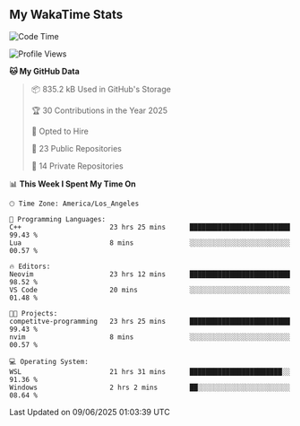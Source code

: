 ## My WakaTime Stats
<!--START_SECTION:waka-->
![Code Time](http://img.shields.io/badge/Code%20Time-331%20hrs-blue)

![Profile Views](http://img.shields.io/badge/Profile%20Views-0-blue)

**🐱 My GitHub Data** 

> 📦 835.2 kB Used in GitHub's Storage 
 > 
> 🏆 30 Contributions in the Year 2025
 > 
> 💼 Opted to Hire
 > 
> 📜 23 Public Repositories 
 > 
> 🔑 14 Private Repositories 
 > 
📊 **This Week I Spent My Time On** 

```text
🕑︎ Time Zone: America/Los_Angeles

💬 Programming Languages: 
C++                      23 hrs 25 mins      █████████████████████████   99.43 % 
Lua                      8 mins              ░░░░░░░░░░░░░░░░░░░░░░░░░   00.57 % 

🔥 Editors: 
Neovim                   23 hrs 12 mins      █████████████████████████   98.52 % 
VS Code                  20 mins             ░░░░░░░░░░░░░░░░░░░░░░░░░   01.48 % 

🐱‍💻 Projects: 
competitve-programming   23 hrs 25 mins      █████████████████████████   99.43 % 
nvim                     8 mins              ░░░░░░░░░░░░░░░░░░░░░░░░░   00.57 % 

💻 Operating System: 
WSL                      21 hrs 31 mins      ███████████████████████░░   91.36 % 
Windows                  2 hrs 2 mins        ██░░░░░░░░░░░░░░░░░░░░░░░   08.64 % 
```


 Last Updated on 09/06/2025 01:03:39 UTC
<!--END_SECTION:waka-->
